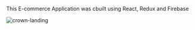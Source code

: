 This E-commerce Application was cbuilt using React, Redux and Firebase

![crown-landing](https://user-images.githubusercontent.com/46670083/79166582-62f9bd80-7ddd-11ea-9d88-baa38bffbc98.PNG)
